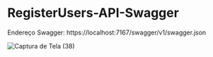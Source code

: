 # RegisterUsers-API-Swagger


Endereço Swagger: https://localhost:7167/swagger/v1/swagger.json

![Captura de Tela (38)](https://user-images.githubusercontent.com/68672538/204124064-ebce14a2-9ca6-4914-a91e-c058b32e19e2.png)
